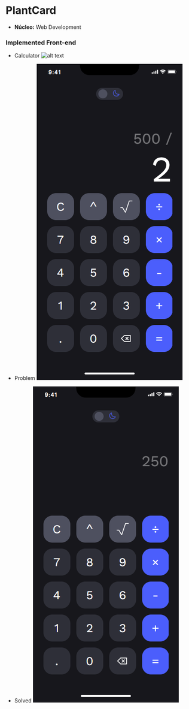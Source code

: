 # PlantCard

- **Núcleo:** Web Development


### Implemented Front-end

- Calculator
![alt text](/3-Calculator/readme-assets/calculator.jpg)

- Problem
![alt text](/3-Calculator/readme-assets/problem.png)

- Solved
![alt text](/3-Calculator/readme-assets/solved.png)




